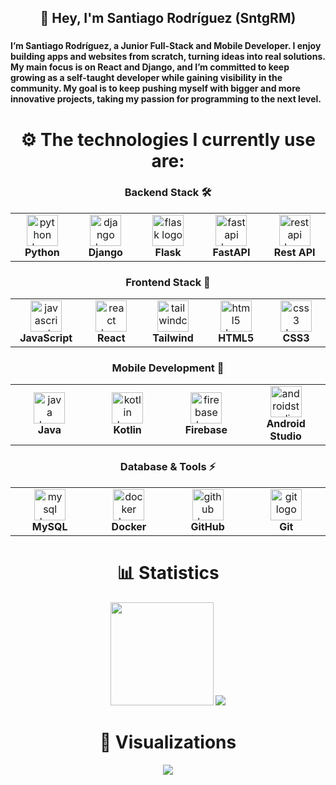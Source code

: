 <h2 align="center">👋 Hey, I'm Santiago Rodríguez (SntgRM)</h2>

###


<h4 align="center style=">I’m Santiago Rodríguez, a Junior Full-Stack and Mobile Developer. I enjoy building apps and websites from scratch, turning ideas into real solutions. My main focus is on React and Django, and I’m committed to keep growing as a self-taught developer while gaining visibility in the community. My goal is to keep pushing myself with bigger and more innovative projects, taking my passion for programming to the next level.</h4>

###

<div align="center">
  <h1>⚙️ The technologies I currently use are: </h1>
</div>

<!-- Backend Stack -->
<div align="center">
  <h3>Backend Stack 🛠️</h3>
  <table>
    <tr>
      <td align="center" width="120">
        <img src="https://techstack-generator.vercel.app/python-icon.svg" width="50" height="50" alt="python logo" />
        <br><b>Python</b>
      </td>
      <td align="center" width="120">
        <img src="https://techstack-generator.vercel.app/django-icon.svg" width="50" height="50" alt="django logo" />
        <br><b>Django</b>
      </td>
      <td align="center" width="120">
        <img src="https://skillicons.dev/icons?i=flask" width="50" height="50" alt="flask logo" />
        <br><b>Flask</b>
      </td>
      <td align="center" width="120">
        <img src="https://skillicons.dev/icons?i=fastapi" width="50" height="50" alt="fastapi logo" />
        <br><b>FastAPI</b>
      </td>
      <td align="center" width="120">
        <img src="https://techstack-generator.vercel.app/restapi-icon.svg" width="50" height="50" alt="restapi logo" />
        <br><b>Rest API</b>
      </td>
    </tr>
  </table>
</div>

<!-- Frontend Stack -->
<div align="center">
  <h3>Frontend Stack 🎨</h3>
  <table>
    <tr>
      <td align="center" width="120">
        <img src="https://techstack-generator.vercel.app/js-icon.svg" width="50" height="50" alt="javascript logo" />
        <br><b>JavaScript</b>
      </td>
      <td align="center" width="120">
        <img src="https://techstack-generator.vercel.app/react-icon.svg" width="50" height="50" alt="react logo" />
        <br><b>React</b>
      </td>
      <td align="center" width="120">
        <img src="https://skillicons.dev/icons?i=tailwind" width="50" height="50" alt="tailwindcss logo" />
        <br><b>Tailwind</b>
      </td>
      <td align="center" width="120">
        <img src="https://skillicons.dev/icons?i=html" width="50" height="50" alt="html5 logo" />
        <br><b>HTML5</b>
      </td>
      <td align="center" width="120">
        <img src="https://skillicons.dev/icons?i=css" width="50" height="50" alt="css3 logo" />
        <br><b>CSS3</b>
      </td>
    </tr>
  </table>
</div>

<!-- Mobile Development -->
<div align="center">
  <h3>Mobile Development 📱</h3>
  <table>
    <tr>
      <td align="center" width="120">
        <img src="https://techstack-generator.vercel.app/java-icon.svg" width="50" height="50" alt="java logo"" />
        <br><b>Java</b>
      </td>
      <td align="center" width="120">
        <img src="https://skillicons.dev/icons?i=kotlin" width="50" height="50" alt="kotlin logo" />
        <br><b>Kotlin</b>
      </td>
      <td align="center" width="120">
        <img src="https://skillicons.dev/icons?i=firebase" width="50" height="50" alt="firebase logo" />
        <br><b>Firebase</b>
      </td>
      <td align="center" width="120">
        <img src="https://skillicons.dev/icons?i=androidstudio" width="50" height="50" alt="androidstudio logo" />
        <br><b>Android Studio</b>
      </td>
    </tr>
  </table>
</div>

<!-- Database & Tools -->
<div align="center">
  <h3>Database & Tools ⚡</h3>
  <table>
    <tr>
      <td align="center" width="120">
        <img src="https://techstack-generator.vercel.app/mysql-icon.svg" width="50" height="50" alt="mysql logo" />
        <br><b>MySQL</b>
      </td>
      <td align="center" width="120">
        <img src="https://techstack-generator.vercel.app/docker-icon.svg" width="50" height="50" alt="docker logo" />
        <br><b>Docker</b>
      </td>
      <td align="center" width="120">
        <img src="https://techstack-generator.vercel.app/github-icon.svg" width="50" height="50" alt="github logo" />
        <br><b>GitHub</b>
      </td>
      <td align="center" width="120">
        <img src="https://skillicons.dev/icons?i=git" width="50" height="50" alt="git logo" />
        <br><b>Git</b>
      </td>
    </tr>
  </table>
</div>

###

<div align="center">
  <h1>📊​ Statistics </h1>
</div>

<div align="center">
  <img src="http://github-profile-summary-cards.vercel.app/api/cards/profile-details?username=SntgRM&theme=react&cache_seconds=3600" height="165em" />
  <img src="https://github-readme-stats.vercel.app/api/top-langs/?username=SntgRM&theme=react&show_icons=true&hide_border=true&layout=compact&cache_seconds=43200" />
</div>

###

<div align="center">
  <h1>👀​ Visualizations </h1>
</div>

<div align="center">
  <img src="https://moe-counter.glitch.me/get/@SntgRM?theme=rule34" />
</div>
